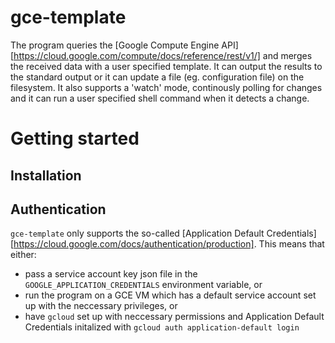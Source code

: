 # gce-template

The program queries the [Google Compute Engine API][https://cloud.google.com/compute/docs/reference/rest/v1/] and merges the received data with a user specified template. It can output the results to the standard output or it can update a file (eg. configuration file) on the filesystem. It also supports a 'watch' mode, continously polling for changes and it can run a user specified shell command when it detects a change.

# Getting started

## Installation

## Authentication

`gce-template` only supports the so-called [Application Default Credentials][https://cloud.google.com/docs/authentication/production]. This means that either:

* pass a service account key json file in the `GOOGLE_APPLICATION_CREDENTIALS` environment variable, or
* run the program on a GCE VM which has a default service account set up with the neccessary privileges, or
* have `gcloud` set up with neccessary permissions and Application Default Credentials initalized with `gcloud auth application-default login`

